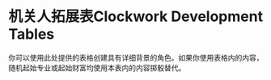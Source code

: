 # **机关人拓展表Clockwork Development Tables**

你可以使用此处提供的表格创建具有详细背景的角色。如果你使用表格内的内容，随机起始专业或起始财富均使用本表内的内容掷骰替代。

 

